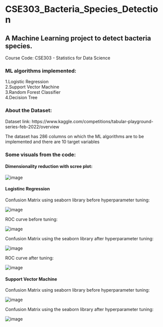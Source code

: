 # CSE303_Bacteria_Species_Detection

<h2>A Machine Learning project to detect bacteria species.</h2>
<p>Course Code: CSE303 - Statistics for Data Science</p>

<h3>ML algorithms implemented:</h3>
1.Logistic Regression<br>
2.Support Vector Machine<br>
3.Random Forest Classifier<br>
4.Decision Tree

<h3>About the Dataset:</h3>
<p>Dataset link: https://www.kaggle.com/competitions/tabular-playground-series-feb-2022/overview </p>
<p>The dataset has 286 columns on which the ML algorithms are to be implemented and there are 10 target variables</p>


<h3>Some visuals from the code: </h3>

<h4>Dimensionality reduction with scree plot: </h4>

![image](https://github.com/lamyeamaha/CSE303_Bacteria_Species_Detection/assets/68242729/7f0688e6-bc26-48d2-a7f3-9ef8ee05fb47)


<h4>Logistinc Regression</h4>
<p>Confusion Matrix using seaborn library before hyperparameter tuning: </p>

![image](https://github.com/lamyeamaha/CSE303_Bacteria_Species_Detection/assets/68242729/0d7dd963-cded-47a1-bd76-565690e001e7)

<p>ROC curve before tuning: </p>

![image](https://github.com/lamyeamaha/CSE303_Bacteria_Species_Detection/assets/68242729/68ceef88-7c6f-46c6-930c-254a09bf8193) 


<p>Confusion Matrix using the seaborn library after hyperparameter tuning:</p>

![image](https://github.com/lamyeamaha/CSE303_Bacteria_Species_Detection/assets/68242729/56c3fa81-3d44-4ab1-a42f-8ff604ba8285)

<p>ROC curve after tuning: </p>

![image](https://github.com/lamyeamaha/CSE303_Bacteria_Species_Detection/assets/68242729/b062106d-72df-4707-a1da-084f05c41492)


<h4>Support Vector Machine</h4>
<p>Confusion Matrix using seaborn library before hyperparameter tuning: </p>

![image](https://github.com/lamyeamaha/CSE303_Bacteria_Species_Detection/assets/68242729/71c415aa-2dd9-4fcf-8102-19db649132e5)

<p>Confusion Matrix using the seaborn library after hyperparameter tuning:</p>

![image](https://github.com/lamyeamaha/CSE303_Bacteria_Species_Detection/assets/68242729/12e96ca1-8a1e-487f-a91f-aefac7d62bcd)









